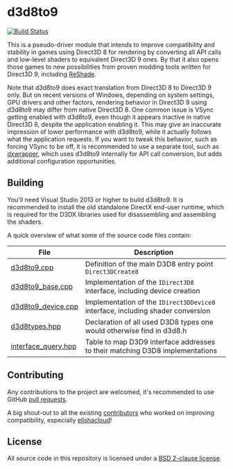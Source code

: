 d3d8to9
=======

[![Build Status](https://ci.appveyor.com/api/projects/status/aqupdda60ixgenyd?svg=true)](https://ci.appveyor.com/project/crosire/d3d8to9)

This is a pseudo-driver module that intends to improve compatibility and stability in games using Direct3D 8 for rendering by converting all API calls and low-level shaders to equivalent Direct3D 9 ones. By that it also opens those games to new possibilities from proven modding tools written for Direct3D 9, including [ReShade](http://reshade.me).

Note that d3d8to9 does exact translation from Direct3D 8 to Direct3D 9 only. But on recent versions of Windows, depending on system settings, GPU drivers and other factors, rendering behavior in Direct3D 9 using d3d8to9 may differ from native Direct3D 8. One common issue is VSync getting enabled with d3d8to9, even though it appears inactive in native Direct3D 8, despite the application enabling it. This may give an inaccurate impression of lower performance with d3d8to9, while it actually follows what the application requests. If you want to tweak this behavior, such as forcing VSync to be off, it is recommended to use a separate tool, such as [dxwrapper](https://github.com/elishacloud/dxwrapper), which uses d3d8to9 internally for API call conversion, but adds additional configuration opportunities.

## Building

You'll need Visual Studio 2013 or higher to build d3d8to9. It is recommended to install the old standalone DirectX end-user runtime, which is required for the D3DX libraries used for disassembling and assembling the shaders.

A quick overview of what some of the source code files contain:

|File                                                      |Description                                                                      |
|----------------------------------------------------------|---------------------------------------------------------------------------------|
|[d3d8to9.cpp](source/d3d8to9.cpp)                         | Definition of the main D3D8 entry point `Direct3DCreate8`                       |
|[d3d8to9_base.cpp](source/d3d8to9_base.cpp)               | Implementation of the `IDirect3D8` interface, including device creation         |
|[d3d8to9_device.cpp](source/d3d8to9_device.cpp)           | Implementation of the `IDirect3DDevice8` interface, including shader conversion |
|[d3d8types.hpp](source/d3d8types.hpp)                     | Declaration of all used D3D8 types one would otherwise find in d3d8.h           |
|[interface_query.hpp](source/interface_query.hpp)         | Table to map D3D9 interface addresses to their matching D3D8 implementations    |

## Contributing

Any contributions to the project are welcomed, it's recommended to use GitHub [pull requests](https://help.github.com/articles/using-pull-requests/).

A big shout-out to all the existing [contributors](https://github.com/crosire/d3d8to9/graphs/contributors) who worked on improving compatibility, especially [elishacloud](https://github.com/elishacloud)!

## License

All source code in this repository is licensed under a [BSD 2-clause license](LICENSE.md).
